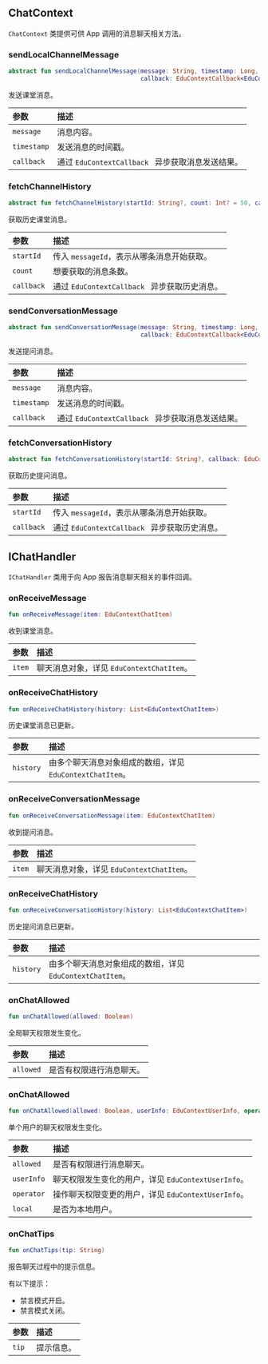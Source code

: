 ## ChatContext

`ChatContext` 类提供可供 App 调用的消息聊天相关方法。

### sendLocalChannelMessage

```kotlin
abstract fun sendLocalChannelMessage(message: String, timestamp: Long,
                                     callback: EduContextCallback<EduContextChatItemSendResult>): EduContextChatItem
```

发送课堂消息。

| 参数        | 描述                                              |
| :---------- | :------------------------------------------------ |
| `message`   | 消息内容。                                        |
| `timestamp` | 发送消息的时间戳。                                |
| `callback`  | 通过 `EduContextCallback ` 异步获取消息发送结果。 |

### fetchChannelHistory

```kotlin
abstract fun fetchChannelHistory(startId: String?, count: Int? = 50, callback: EduContextCallback<List<EduContextChatItem>>)
```

获取历史课堂消息。

| 参数       | 描述                                          |
| :--------- | :-------------------------------------------- |
| `startId`  | 传入 `messageId`，表示从哪条消息开始获取。    |
| `count`    | 想要获取的消息条数。                          |
| `callback` | 通过 `EduContextCallback ` 异步获取历史消息。 |

### sendConversationMessage

```kotlin
abstract fun sendConversationMessage(message: String, timestamp: Long,
                                     callback: EduContextCallback<EduContextChatItemSendResult>): EduContextChatItem
```

发送提问消息。

| 参数        | 描述                                              |
| :---------- | :------------------------------------------------ |
| `message`   | 消息内容。                                        |
| `timestamp` | 发送消息的时间戳。                                |
| `callback`  | 通过 `EduContextCallback ` 异步获取消息发送结果。 |

### fetchConversationHistory

```kotlin
abstract fun fetchConversationHistory(startId: String?, callback: EduContextCallback<List<EduContextChatItem>>)
```

获取历史提问消息。

| 参数       | 描述                                          |
| :--------- | :-------------------------------------------- |
| `startId`  | 传入 `messageId`，表示从哪条消息开始获取。    |
| `callback` | 通过 `EduContextCallback ` 异步获取历史消息。 |

## IChatHandler

`IChatHandler` 类用于向 App 报告消息聊天相关的事件回调。

### onReceiveMessage

```kotlin
fun onReceiveMessage(item: EduContextChatItem)
```

收到课堂消息。

| 参数   | 描述                                      |
| :----- | :---------------------------------------- |
| `item` | 聊天消息对象，详见 `EduContextChatItem`。 |

### onReceiveChatHistory

```kotlin
fun onReceiveChatHistory(history: List<EduContextChatItem>)
```

历史课堂消息已更新。

| 参数      | 描述                                                      |
| :-------- | :-------------------------------------------------------- |
| `history` | 由多个聊天消息对象组成的数组，详见 `EduContextChatItem`。 |

### onReceiveConversationMessage

```kotlin
fun onReceiveConversationMessage(item: EduContextChatItem)
```

收到提问消息。

| 参数   | 描述                                      |
| :----- | :---------------------------------------- |
| `item` | 聊天消息对象，详见 `EduContextChatItem`。 |

### onReceiveChatHistory

```kotlin
fun onReceiveConversationHistory(history: List<EduContextChatItem>)
```

历史提问消息已更新。

| 参数      | 描述                                                      |
| :-------- | :-------------------------------------------------------- |
| `history` | 由多个聊天消息对象组成的数组，详见 `EduContextChatItem`。 |

### onChatAllowed

```kotlin
fun onChatAllowed(allowed: Boolean)
```

全局聊天权限发生变化。

| 参数      | 描述                     |
| :-------- | :----------------------- |
| `allowed` | 是否有权限进行消息聊天。 |

### onChatAllowed

```kotlin
fun onChatAllowed(allowed: Boolean, userInfo: EduContextUserInfo, operator: EduContextUserInfo?, local: Boolean)
```

单个用户的聊天权限发生变化。

| 参数       | 描述                                                |
| :--------- | :-------------------------------------------------- |
| `allowed`  | 是否有权限进行消息聊天。                            |
| `userInfo` | 聊天权限发生变化的用户，详见 `EduContextUserInfo`。 |
| `operator` | 操作聊天权限变更的用户，详见 `EduContextUserInfo`。 |
| `local`    | 是否为本地用户。                                    |

### onChatTips

```kotlin
fun onChatTips(tip: String)
```

报告聊天过程中的提示信息。

有以下提示：

- 禁言模式开启。
- 禁言模式关闭。

| 参数  | 描述       |
| :---- | :--------- |
| `tip` | 提示信息。 |


